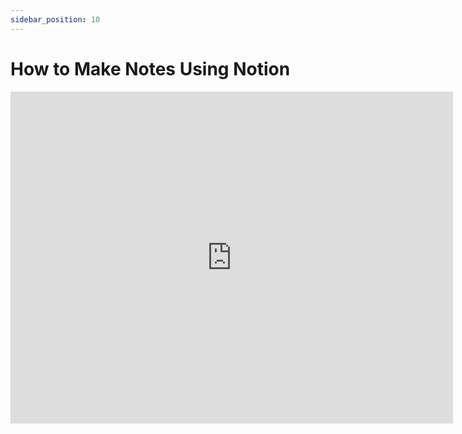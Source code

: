```yaml
---
sidebar_position: 10
---
```


# How to Make Notes Using Notion

<iframe width="708" height="531" src="https://www.youtube.com/embed/JwqtkS3Qk4k" title="Use Cloud9 as Editor" frameborder="0" allow="accelerometer; autoplay; clipboard-write; encrypted-media; gyroscope; picture-in-picture" allowfullscreen="allowfullscreen"></iframe>

